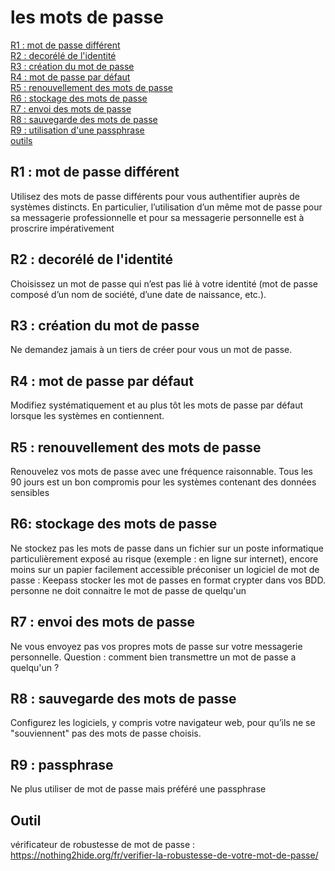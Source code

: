 # les mots de passe 

[R1 : mot de passe différent](#different)<br>
[R2 : decorélé de l'identité](#identite)<br>
[R3 : création du mot de passe](#creation)<br>
[R4 : mot de passe par défaut](#defaut)<br>
[R5 : renouvellement des mots de passe](#renouvellement)<br>
[R6 : stockage des mots de passe](#stockage)<br>
[R7 : envoi des mots de passe](#envoi)<br>
[R8 : sauvegarde des mots de passe](#sauvegarde)<br>
[R9 : utilisation d'une passphrase](#passphrase)<br>
[outils](#outil)<br>



## R1 : mot de passe différent  <a id="different"></a> 
Utilisez des mots de passe différents pour vous authentifier auprès de systèmes distincts. 
En particulier, l’utilisation d’un même mot de passe pour sa messagerie professionnelle et 
pour sa messagerie personnelle est à proscrire impérativement

## R2 : decorélé de l'identité <a id="identite"></a> 
Choisissez un mot de passe qui n’est pas lié à votre identité 
(mot de passe composé d’un nom de société, d’une date de naissance, etc.).

## R3 : création du mot de passe <a id="creation"></a> 
Ne demandez jamais à un tiers de créer pour vous un mot de passe.

## R4 : mot de passe par défaut <a id="defaut"></a> 
Modifiez systématiquement et au plus tôt les mots de passe par défaut lorsque les systèmes en contiennent.

## R5 : renouvellement des mots de passe <a id="renouvellement"></a> 
Renouvelez vos mots de passe avec une fréquence raisonnable. 
Tous les 90 jours est un bon compromis pour les systèmes contenant des données sensibles

## R6: stockage des mots de passe  <a id="stockage"></a>
Ne stockez pas les mots de passe dans un fichier sur un poste informatique particulièrement exposé au risque 
(exemple : en ligne sur internet), encore moins sur un papier facilement accessible
préconiser un logiciel de mot de passe : Keepass
stocker les mot de passes en format crypter dans vos BDD.
personne ne doit connaitre le mot de passe de quelqu'un 

## R7 : envoi des mots de passe  <a id="envoi"></a> 
Ne vous envoyez pas vos propres mots de passe sur votre messagerie personnelle.
Question : comment bien transmettre un mot de passe a quelqu'un ? 

## R8 : sauvegarde des mots de passe  <a id="sauvegarde"></a> 
Configurez les logiciels, y compris votre navigateur web, pour qu’ils ne se "souviennent" pas des mots de passe choisis.

## R9 : passphrase <a id="passphrase"></a>
Ne plus utiliser de mot de passe mais préféré une passphrase


## Outil <a id="outil"></a>
vérificateur de robustesse de mot de passe : https://nothing2hide.org/fr/verifier-la-robustesse-de-votre-mot-de-passe/
